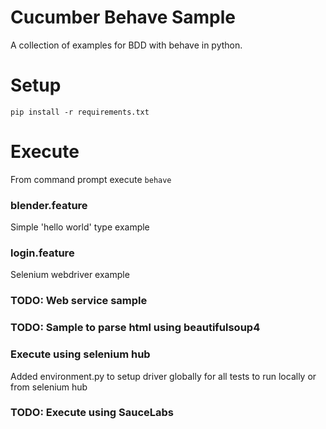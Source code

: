 # Cucumber Behave Sample
A collection of examples for BDD with behave in python.

# Setup
```pip install -r requirements.txt```

# Execute
From command prompt execute ```behave```

### blender.feature
Simple 'hello world' type example

### login.feature
Selenium webdriver example

### TODO: Web service sample

### TODO: Sample to parse html using beautifulsoup4

### Execute using selenium hub
Added environment.py to setup driver globally for all tests to run locally or from selenium hub

### TODO: Execute using SauceLabs

